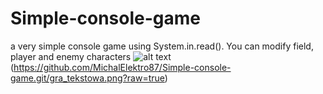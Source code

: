 # Simple-console-game
a very simple console game using System.in.read(). You can modify field, player and enemy characters
![alt text](https://github.com/[username]/[reponame]/gra_tekstowa.png?raw=true)
(https://github.com/MichalElektro87/Simple-console-game.git/gra_tekstowa.png?raw=true)
